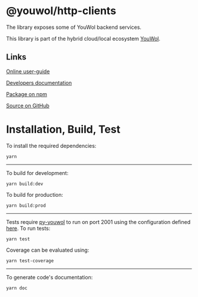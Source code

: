 # @youwol/http-clients

The library exposes some of YouWol backend services.

This library is part of the hybrid cloud/local ecosystem
[YouWol](https://platform.youwol.com/applications/@youwol/platform/latest).

## Links

[Online user-guide](https://l.youwol.com/doc/@youwol/http-clients)

[Developers documentation](https://platform.youwol.com/applications/@youwol/cdn-explorer/latest?package=@youwol/http-clients)

[Package on npm](https://www.npmjs.com/package/@youwol/http-clients)

[Source on GitHub](https://github.com/youwol/http-clients)

# Installation, Build, Test

To install the required dependencies:

```shell
yarn
```

---

To build for development:

```shell
yarn build:dev
```

To build for production:

```shell
yarn build:prod
```

---

Tests require [py-youwol](https://l.youwol.com/doc/py-youwol) to run on port 2001 using the configuration defined [here](https://github.com/youwol/integration-tests-conf).
To run tests:

```shell
yarn test
```

Coverage can be evaluated using:

```shell
yarn test-coverage
```

---

To generate code's documentation:

```shell
yarn doc
```
